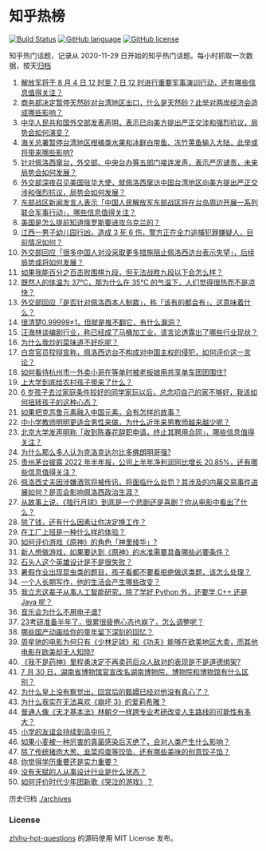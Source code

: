 # 知乎热榜
[![Build Status](https://github.com/ToWeLong/zhihu-hot-questions/workflows/CI/badge.svg)](https://github.com/ToWeLong/zhihu-hot-questions/actions)
[![GitHub language](https://img.shields.io/badge/language-golang-orange.svg)](https://golang.org/)
[![GitHub license](https://img.shields.io/github/license/ToWeLong/zhihu-hot-questions)](https://github.com/ToWeLong/zhihu-hot-questions/blob/main/LICENSE)

知乎热门话题，记录从 2020-11-29 日开始的知乎热门话题。每小时抓取一次数据，按天[归档](./archives)

<!-- BEGIN -->

1. [解放军将于 8 月 4 日 12 时至 7 日 12 时进行重要军事演训行动，还有哪些信息值得关注？](https://www.zhihu.com/question/546647347)
1. [商务部决定暂停天然砂对台湾地区出口，什么是天然砂？此举对两岸经济会造成哪些影响？](https://www.zhihu.com/question/546684002)
1. [中华人民共和国外交部发表声明，表示已向美方提出严正交涉和强烈抗议，局势会如何演变？](https://www.zhihu.com/question/546646500)
1. [海关总署暂停台湾地区柑橘类水果和冰鲜白带鱼、冻竹荚鱼输入大陆，此举或将带来哪些影响?](https://www.zhihu.com/question/546688709)
1. [针对佩洛西窜台，外交部、中央台办等五部门接连发声，表示严厉谴责，未来局势会如何发展？](https://www.zhihu.com/question/546655846)
1. [外交部深夜召见美国驻华大使，就佩洛西窜访中国台湾地区向美方提出严正交涉和强烈抗议，局势会如何发展？](https://www.zhihu.com/question/546682053)
1. [东部战区新闻发言人表示「中国人民解放军东部战区将在台岛周边开展一系列联合军事行动」，哪些信息值得关注？](https://www.zhihu.com/question/546650614)
1. [美国是怎么提前知道俄罗斯要进攻乌克兰的？](https://www.zhihu.com/question/527116902)
1. [江西一男子幼儿园行凶，造成 3 死 6 伤，警方正在全力追捕犯罪嫌疑人，目前情况如何？](https://www.zhihu.com/question/546755083)
1. [外交部回应「很多中国人对没采取更多措施阻止佩洛西访台表示失望」，后续局势或将如何发展？](https://www.zhihu.com/question/546777792)
1. [如果我能百分之百击败围棋九段，但无法战胜九段以下会怎么样？](https://www.zhihu.com/question/546543088)
1. [既然人的体温为 37℃，那为什么在 35℃ 的气温下，人们觉得很热而不是凉快？](https://www.zhihu.com/question/546132320)
1. [外交部回应「是否针对佩洛西本人制裁」，称「该有的都会有」，这意味着什么？](https://www.zhihu.com/question/546778172)
1. [很清楚0.99999≠1，但就是推不翻它，有什么漏洞？](https://www.zhihu.com/question/339712658)
1. [汪海林谈编剧行业，称已经成了马桶加工业，该言论透露出了哪些行业现状？](https://www.zhihu.com/question/545728401)
1. [为什么我炒的菜味道不好吃呢？](https://www.zhihu.com/question/542483588)
1. [白宫官员狡辩宣称，佩洛西访台不构成对中国主权的侵犯，如何评价这一言论？](https://www.zhihu.com/question/546697699)
1. [如何看待杭州市一外卖小哥在等单时被老板娘用共享单车团团围住?](https://www.zhihu.com/question/546050501)
1. [上大学到底给农村孩子带来了什么？](https://www.zhihu.com/question/516739474)
1. [6 岁孩子去过家庭条件较好的同学家玩以后，总念叨自己的家不够好，我该如何扭转孩子的这种心态？](https://www.zhihu.com/question/60212906)
1. [如果把克苏鲁元素融入中国元素，会有怎样的故事？](https://www.zhihu.com/question/379416064)
1. [中小学教师明明更适合男性来做，为什么近年来男教师越来越少呢？](https://www.zhihu.com/question/541375976)
1. [北京大学发声明称「收到陈春花辞职申请，终止其聘用合同」，哪些信息值得关注？](https://www.zhihu.com/question/546763195)
1. [为什么那么多人认为克洛克达尔比多佛朗明哥强?](https://www.zhihu.com/question/417879009)
1. [贵州茅台披露 2022 年半年报，公司上半年净利润同比增长 20.85%，还有哪些信息值得关注？](https://www.zhihu.com/question/546571235)
1. [佩洛西丈夫因涉嫌酒驾将被传讯，将面临什么处罚？其涉及的内幕交易事件进展如何？是否会影响佩洛西政治生涯？](https://www.zhihu.com/question/546545315)
1. [从故事上说，《独行月球》到底是一个悲剧还是喜剧？你从电影中看出了什么？](https://www.zhihu.com/question/546363927)
1. [除了钱，还有什么因素让你决定换工作？](https://www.zhihu.com/question/545615885)
1. [在工厂上班是一种什么样的体验？](https://www.zhihu.com/question/348434653)
1. [如何评价游戏《原神》的角色「神里绫华」?](https://www.zhihu.com/question/460066364)
1. [新人想做游戏，如果要达到《原神》的水准需要具备哪些必要条件？](https://www.zhihu.com/question/440372896)
1. [石头人这个英雄设计是不是很失败？](https://www.zhihu.com/question/522521335)
1. [暑假作业出现昆虫类的题目，孩子看都不要看拒绝做这类题，该怎么处理？](https://www.zhihu.com/question/543509390)
1. [一个人长期写作，他的生活会产生哪些改变？](https://www.zhihu.com/question/266637698)
1. [我立志这辈子从事人工智能研究，除了学好 Python 外，还要学 C++ 还是 Java 呢？](https://www.zhihu.com/question/544965161)
1. [音乐会为什么不用电子谱?](https://www.zhihu.com/question/545791002)
1. [23考研准备半年了，很累很疲倦心态也崩了，怎么调整呢？](https://www.zhihu.com/question/543487301)
1. [哪些国产动画给你的童年留下深刻的回忆？](https://www.zhihu.com/question/546534331)
1. [周星驰的电影为何只有《少林足球》和《功夫》能够在欧美地区大卖，而其他电影在欧美却无人知晓?](https://www.zhihu.com/question/373600972)
1. [《我不是药神》里程勇决定不再卖药后众人敌对的表现是不是道德绑架?](https://www.zhihu.com/question/284465622)
1. [7 月 30 日，湖南省博物馆官宣改名湖南博物院，博物院和博物馆有什么区别？](https://www.zhihu.com/question/546267846)
1. [为什么皇上没有察觉出，回宫后的甄嬛已经对他没有真心了？](https://www.zhihu.com/question/360849632)
1. [为什么我实在无法喜欢《崩坏 3》的爱莉希雅？](https://www.zhihu.com/question/546510965)
1. [普通人像《天才基本法》林朝夕一样跨专业考研改变人生路线的可能性有多大？](https://www.zhihu.com/question/546591997)
1. [小学的友谊会持续到高中吗？](https://www.zhihu.com/question/546682809)
1. [如果小麦被一种厉害的真菌感染后灭绝了，会对人类产生什么影响？](https://www.zhihu.com/question/537095175)
1. [除了传统猪肉大葱、韭菜鸡蛋等饺馅，还有哪些美味的创意饺子馅？](https://www.zhihu.com/question/544821040)
1. [你觉得学历重要还是实力重要？](https://www.zhihu.com/question/546710899)
1. [没有天赋的人从事设计行业是什么状态？](https://www.zhihu.com/question/546096968)
1. [如何评价时代少年团新歌《哭泣的游戏》？](https://www.zhihu.com/question/546513106)

<!-- END -->

历史归档 [./archives](./archives)


### License
[zhihu-hot-questions](https://github.com/towelong/zhihu-hot-questions) 的源码使用 MIT License 发布。